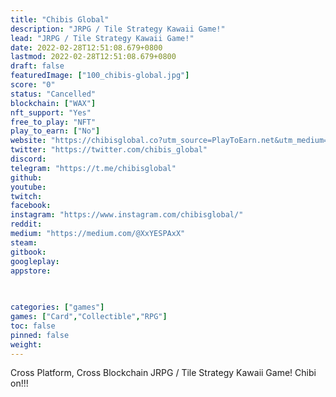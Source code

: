 ```yaml
---
title: "Chibis Global"
description: "JRPG / Tile Strategy Kawaii Game!"
lead: "JRPG / Tile Strategy Kawaii Game!"
date: 2022-02-28T12:51:08.679+0800
lastmod: 2022-02-28T12:51:08.679+0800
draft: false
featuredImage: ["100_chibis-global.jpg"]
score: "0"
status: "Cancelled"
blockchain: ["WAX"]
nft_support: "Yes"
free_to_play: "NFT"
play_to_earn: ["No"]
website: "https://chibisglobal.co?utm_source=PlayToEarn.net&utm_medium=organic&utm_campaign=gamepage"
twitter: "https://twitter.com/chibis_global"
discord: 
telegram: "https://t.me/chibisglobal"
github: 
youtube: 
twitch: 
facebook: 
instagram: "https://www.instagram.com/chibisglobal/"
reddit: 
medium: "https://medium.com/@XxYESPAxX"
steam: 
gitbook: 
googleplay: 
appstore: 

  
    
categories: ["games"]
games: ["Card","Collectible","RPG"]
toc: false
pinned: false
weight: 
---
```

Cross Platform, Cross Blockchain JRPG / Tile Strategy Kawaii Game! Chibi on!!!